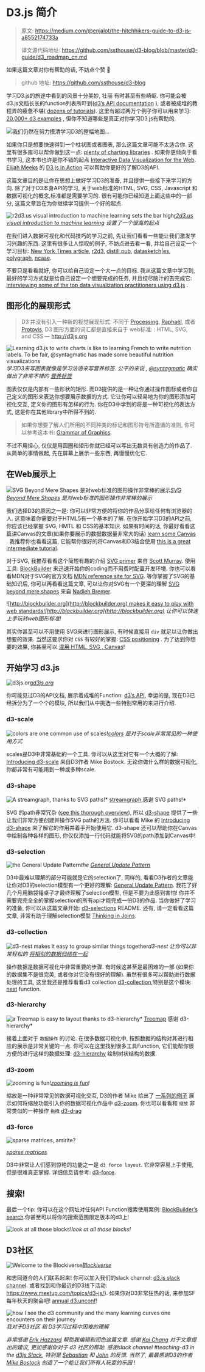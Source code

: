 # **D3**.js 简介



> 原文: https://medium.com/@enjalot/the-hitchhikers-guide-to-d3-js-a8552174733a
>
> 译文源代码地址: https://github.com/ssthouse/d3-blog/blob/master/d3-guide/d3_roadmap_cn.md

如果这篇文章对你有帮助的话, 不妨点个赞 :tada: 

> github 地址:  https://github.com/ssthouse/d3-blog



学习D3.js的旅途中看到的风景十分美妙, 壮丽 有时甚至有些崎岖. 你可能会被d3.js文档长长的function列表所吓到([d3’s API documentation](https://github.com/d3/d3/blob/master/API.md) ), 或者被成堆的教程弄的疲惫不堪( [dozens of tutorials](https://github.com/d3/d3/wiki/Tutorials)). 这里有超过两万个例子你可以用来学习: [20,000+ d3 examples](http://blockbuilder.org/search) , 但你不知道哪些是真正对你学习D3.js有帮助的.

![我们仍然在努力摸清学习D3的整幅地图…](https://cdn-images-1.medium.com/max/4814/1*C17GW5l4S_W99_52lQMpBQ.png)

如果你只是想要快速得到一个柱状图或者图表, 那么这篇文章可能不太适合你. 这里有很多库可以帮你做到这一点: [plenty of charting libraries](https://github.com/wbkd/awesome-d3#charts) . 如果你更倾向于看书学习, 这本书也许是你不错的起点 [Interactive Data Visualization for the Web](http://shop.oreilly.com/product/0636920026938.do). [Elijah Meeks](https://twitter.com/Elijah_Meeks)  的 [D3.js in Action](https://www.manning.com/books/d3-js-in-action)  可以帮助你更好的了解D3的API.

这篇文章目的是让你在思想上做好学习D3的准备, 并且提供一些接下来学习的方向. 除了对于D3本身API的学习, 关于web标准的HTML, SVG, CSS, Javascript 和 数据可视化的概念,标准都是需要学习的. 很有可能你已经知道上面这些中的一部分, 这篇文章旨在为你继续学习提供一个好的起点.

![[r2d3.us visual introduction to machine learning](http://www.r2d3.us/visual-intro-to-machine-learning-part-1/) sets the bar high](https://cdn-images-1.medium.com/max/3676/1*ofBagXi1x0h8TdHF8tc3nA.png)*[r2d3.us visual introduction to machine learning](http://www.r2d3.us/visual-intro-to-machine-learning-part-1/) 设置了一个很高的起点*

在我们进入数据可视化和代码技巧的学习之前, 先让我们看看一些能让我们激发学习兴趣的东西. 这里有很多让人惊叹的例子, 不妨点进去看一看, 并给自己设定一个学习目标:  [New York Times article](https://www.google.com/search?q=new+york+times+d3+interactives&oq=new+york+times+d3+interactives&aqs=chrome..69i57j69i64.6825j0j1&sourceid=chrome&ie=UTF-8), [r2d3](http://www.r2d3.us/visual-intro-to-machine-learning-part-1/), [distill.pub](http://distill.pub), [datasketch|es](http://www.datasketch.es/), [polygraph](https://pudding.cool/),  [ncase](http://ncase.me/). 

不要只是看看就好, 你可以给自己设定一个大一点的目标. 我从这篇文章中学习到, 最好的学习方式就是给自己设定一个想要完成的任务, 并且绞尽脑汁的去完成它:  [interviewing some of the top data visualization practitioners using d3.js](https://medium.com/@enjalot/how-do-you-learn-d3-js-ccffc151419b) .

## 图形化的展现形式

> D3 并没有引入一种新的视觉展现形式. 不同于 [Processing](http://processing.org/), [Raphaël](http://raphaeljs.com/), 或者 [Protovis](http://vis.stanford.edu/protovis/), D3 图形方面的词汇都是直接来自于 web标准: : HTML, SVG, and CSS
 — http://d3js.org

![Learning d3.js to write charts is like to learning French to write nutrition labels. To be fair, [@syntagmatic](https://twitter.com/syntagmatic) has made some beautiful [nutrition visualizations](http://bl.ocks.org/syntagmatic/2420080)](https://cdn-images-1.medium.com/max/2000/1*GaASA7rqnQVDpHQs9BdbqA.png)*学习D3来写图表就像是学习法语来写营养标签. 公平的来说 , [@syntagmatic](https://twitter.com/syntagmatic) 确实做出了非常不错的 [营养标签](http://bl.ocks.org/syntagmatic/2420080)*

图表仅仅是内部有一些形状的矩形. 而D3提供的是一种让你通过操作图标或者你自己定义的图形来表达你想要展示数据的方式.  它让你可以轻易地为你的图形添加可视化交互, 定义你的图形有怎样的行为. 你在D3中学到的将是一种可视化的表达方式, 这是你在其他library中所得不到的.

>  如果你想要了解人们所用的不同种类的标记和图形符号所遵循的准则, 你可以参考这本书: [Grammar of Graphics](https://smile.amazon.com/Grammar-Graphics-Statistics-Computing/dp/0387245448?sa-no-redirect=1).

不过不用担心, 仅仅是用圆圈和矩形你就已经可以写出无数具有创造力的作品了. 从简单的事情做起, 先在屏幕上展示一些东西, 再慢慢优化它.

## 在Web展示上

![[SVG Beyond Mere Shapes](https://www.visualcinnamon.com/2016/04/svg-beyond-mere-shapes.html) 是对web标准的图形操作非常棒的展示](https://cdn-images-1.medium.com/max/4432/1*TwUCVhrN9Xltsj3sDgntUQ.png)*[SVG Beyond Mere Shapes](https://www.visualcinnamon.com/2016/04/svg-beyond-mere-shapes.html) 是对web标准的图形操作非常棒的展示*

我们选择D3的原因之一是: 你可以非常方便的将你的作品分享给任何有浏览器的人. 这意味着你需要对于HTML5有一个基本的了解. 在你开始学习D3的API之前, 你应该已经掌握 SVG, HMTL 和 CSS的基本知识. 如果有时间的话, 你最好看看这篇讲Canvas的文章(如果你要展示的数据数据量非常大的话) [learn some Canvas](https://www.w3schools.com/html/html5_canvas.asp) . 我推荐你也看看这篇, 它能帮你很好的将Canvas和D3结合使用 [this is a great intermediate tutorial](https://medium.freecodecamp.com/d3-and-canvas-in-3-steps-8505c8b27444).

对于SVG, 我推荐看看这个简短有趣的介绍 [SVG primer](http://alignedleft.com/tutorials/d3/an-svg-primer) 来自 [Scott Murray](http://twitter.com/alignedleft). 使用工具: [BlockBuilder](http://blockbuilder.org) 来迅速开始你的coding而不用费时配置开发环境. 你也可以看看MDN对于SVG的官方文档 [MDN reference site for SVG](https://developer.mozilla.org/en-US/docs/Web/SVG). 等你掌握了SVG的基础知识后, 你可以再看看这篇文章, 可以让你对SVG有一个更深的理解 [SVG beyond mere shapes](https://www.visualcinnamon.com/2016/04/svg-beyond-mere-shapes.html) 来自 [Nadieh Bremer](http://visualcinnamon.com).

![[http://blockbuilder.org](http://blockbuilder.org) makes it easy to play with web standards!](https://cdn-images-1.medium.com/max/2140/1*PFwvxtqLRRVekNoMufclzw.gif)*[http://blockbuilder.org](http://blockbuilder.org) 让你可以快速上手玩转web图形标准!*

其实你甚至可以不用使用 SVG来进行图形展示, 有时候直接用 `div` 就足以让你做出想要的效果. 当然这要求你对 `CSS` 有较好的掌握: [CSS positioning](https://css-tricks.com/almanac/properties/p/position/) . 为了达到你想要的效果, 你甚至可以 [混用 HTML, SVG , Canvas](http://bl.ocks.org/sxv/4491174)!

## 开始学习 d3.js

![[d3js.org](http://d3js.org)](https://cdn-images-1.medium.com/max/4424/1*KfsnI5vicI0ozs1uP85Pfg.png)*[d3js.org](http://d3js.org)*

 你可能见过D3的API文档, 展示着成堆的Function: [d3’s API](https://github.com/d3/d3/blob/master/API.md), 幸运的是, 现在D3已经拆分为了一个个的模块, 所以我们从中挑选一些特别常用的来进行介绍.

### d3-scale

![[colors](http://blockbuilder.org/enjalot/f1ac6277c9b224ebf4daada75a06294d) are one common use of scales!](https://cdn-images-1.medium.com/max/3728/1*c2dJV4ZNJGdWdWNV3AVPxQ.png)*[colors](http://blockbuilder.org/enjalot/f1ac6277c9b224ebf4daada75a06294d) 是对于scale非常常见的一种使用方式*

scales是D3中非常基础的一个工具. 你可以从这里对它有一个大概的了解:  [Introducing d3-scale](https://medium.com/@mbostock/introducing-d3-scale-61980c51545f) 来自D3作者 Mike Bostock. 无论你做什么样的数据可视化, 你都非常有可能用到一种或多种scale.

### d3-shape

![A [streamgraph](http://bl.ocks.org/mbostock/582915), thanks to SVG paths!](https://cdn-images-1.medium.com/max/3828/1*6HpzsxMbWhLgTbAZNpf9Kg.png)* [streamgraph](http://bl.ocks.org/mbostock/582915),感谢 SVG paths!*

SVG 的path非常冗杂 ([see this thorough overview](https://css-tricks.com/svg-path-syntax-illustrated-guide/)), 所以 [d3-shape](https://github.com/d3/d3-shape#d3-shape) 提供了一些让我们非常方便创建并操作SVG path的方法. 你可以看看 Mike 的 [Introducing d3-shape](https://medium.com/@mbostock/introducing-d3-shape-73f8367e6d12) 来了解它的作用并着手开始使用它. d3-shape 还可以帮助你在Canvas中绘制各种各样的图形, 你仅仅添加一行代码就能将SVG的path添加到Canvas中!

### d3-selection

![the [General Update Pattern](https://bl.ocks.org/mbostock/3808234)](https://cdn-images-1.medium.com/max/2000/1*-qbObwrIKYG3_bKpZBaUgw.gif)*the [General Update Pattern](https://bl.ocks.org/mbostock/3808234)*

D3中最难以理解的部分可能就是它的selection了, 同样的, 看看D3作者的文章能让你对D3的selection模型有一个更好的理解:  [General Update Pattern](https://bl.ocks.org/mbostock/3808218). 我花了好几个月用脑袋锤桌子才最终理解了selection模型, 但是不要为此感到害怕! 你并不需要完完全全的掌握selection的所有api才能完成一份D3的作品. 当你做好了学习的准备, 你可以从这篇文章开始: [d3-selections](https://github.com/d3/d3-selection#d3-selection) README. 还有, 请一定看看这篇文章, 非常有助于理解selection模型 [Thinking in Joins](https://bost.ocks.org/mike/join/).

### d3-collection

![d3-nest makes it easy to [group similar things together](https://bl.ocks.org/mbostock/9490313)](https://cdn-images-1.medium.com/max/3808/1*jcnYXBvv1W033jfwFOrS1A.png)*d3-nest 让你可以非常轻松的 [将相似的数据归结在一起](https://bl.ocks.org/mbostock/9490313)*

操作数据是数据可视化中非常重要的步骤. 有时候这甚至是最困难的一部 (如果你的数据集不是很完美, 或者你对它没有很好的理解). 虽然有很多可以帮助进行数据处理的工具, 这里我还是推荐看看d3 collection  [d3-collection](https://github.com/d3/d3-collection/blob/master/README.md#d3-collection),特别是这个模块:  [nest](https://github.com/d3/d3-collection/blob/master/README.md#nests) function.

### d3-hierarchy

![a [Treemap](https://bl.ocks.org/mbostock/8fe6fa6ed1fa976e5dd76cfa4d816fec) is easy to layout thanks to d3-hierarchy](https://cdn-images-1.medium.com/max/2580/1*1CszAZA3t5oMlTOMFchzSg.png)* [Treemap](https://bl.ocks.org/mbostock/8fe6fa6ed1fa976e5dd76cfa4d816fec) 感谢  d3-hierarchy*

接着上面对于 `数据操作` 的讨论. 在很多数据可视化中, 按照数据的结构对其进行相应的展示是非常关键的一点. 你可以在这里找到很多工具Function, 它们能帮你很方便的进行这样的数据处理: [d3-hierarchy](https://github.com/d3/d3-hierarchy#d3-hierarchy) 绘制树状结构的数据.

### d3-zoom

![[zooming is fun](https://bl.ocks.org/mbostock/b783fbb2e673561d214e09c7fb5cedee)!](https://cdn-images-1.medium.com/max/2000/1*R96BnzJUPFSzTzWoxIBIAw.gif)*[zooming is fun](https://bl.ocks.org/mbostock/b783fbb2e673561d214e09c7fb5cedee)!*

缩放是一种非常常见的数据可视化交互, D3的作者 Mike 给出了 [一系列的例子](http://blockbuilder.org/search#text=zoom;user=mbostock;d3version=v4) 展示如何将缩放功能引入你的数据可视化作品中 [d3-zoom](https://github.com/d3/d3-zoom#d3-zoom). 你也可以看看和 `缩放` 非常类似的一种操作 `拖拽` [d3-drag](https://github.com/d3/d3-drag#d3-drag)

### d3-force

![[sparse matrices](https://bl.ocks.org/syntagmatic/75c5ca501200b0cf7a5958b4e404f777), amirite?](https://cdn-images-1.medium.com/max/2000/1*MiNLItcbqWuZP5y6DHVEsg.gif)

*[sparse matrices](https://bl.ocks.org/syntagmatic/75c5ca501200b0cf7a5958b4e404f777)*

D3中非常让人们感到惊艳的功能之一是 `d3 force layout`. 它非常容易上手使用, 但是很难真正掌握. 详细信息请参考: [d3-force](https://github.com/d3/d3-force#d3-force).

## 搜索!

最后一个tip: 你可以在这个网址对任何API Function搜索使用案例: [BlockBuilder’s search](http://blockbuilder.org/search).你甚至可以将你的搜索范围限定版本的d3上!

![look at all those blocks!](https://cdn-images-1.medium.com/max/2000/1*AAKuY9w1DNMIq0oBqTe3KA.gif)*look at all those blocks!*

## D3社区

![Welcome to the [Blockiverse](http://bl.ocks.org/micahstubbs/b35f2560f4205570b3328d1b40de0c6c)](https://cdn-images-1.medium.com/max/2824/1*m3WWkrnN1pr6V-pFZgK8KQ.png)*[Blockiverse](http://bl.ocks.org/micahstubbs/b35f2560f4205570b3328d1b40de0c6c)*

和志同道合的人们联系起来! 你可以加入我们的slack channel: [d3.js slack channel](https://d3-slackin.herokuapp.com/). 或者找到和你最近的D3线下活动: https://www.meetup.com/topics/d3-js/). 如果你对D3非常狂热的话, 来参加SF每年秋天的聚会吧! [annual d3.unconf](http://visfest.com)!

![how I see the d3 community and the many learning curves one encounters on their journey](https://cdn-images-1.medium.com/max/5100/1*gybGRNFfU-ZBYtK3D1qGYA.png)*我对于D3社区 和 D3学习过程中困难的理解*

*非常感谢 [Erik Hazzard](https://twitter.com/erikhazzard) 帮助我编辑和润色这篇文章. 感谢 [Kai Chang](https://twitter.com/syntagmatic) 对于文章提出的建议, 更加感谢你对于 d3 社区的帮助. 感谢slack channel #teaching-d3 in the [d3js Slack](http://d3-slackin.herokuapp.com), 特别是 [Sebastian](https://twitter.com/dashingd3js) 和 [John](https://twitter.com/JFSIII) 的反馈. 当然了, 最最感谢D3的作者 [Mike Bostock](https://twitter.com/mbostock) 创造了一个能让我们所有人玩耍的乐园 !*
